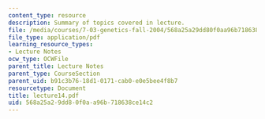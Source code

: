 ```yaml
---
content_type: resource
description: Summary of topics covered in lecture.
file: /media/courses/7-03-genetics-fall-2004/568a25a29dd80f0aa96b718638ce14c2_lecture14.pdf
file_type: application/pdf
learning_resource_types:
- Lecture Notes
ocw_type: OCWFile
parent_title: Lecture Notes
parent_type: CourseSection
parent_uid: b91c3b76-18d1-0171-cab0-e0e5bee4f8b7
resourcetype: Document
title: lecture14.pdf
uid: 568a25a2-9dd8-0f0a-a96b-718638ce14c2
---
```

